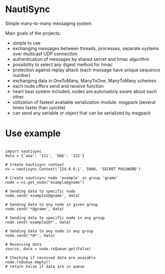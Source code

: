 # NautiSync
Simple many-to-many messaging system

Main goals of the projects:
- simple to use
- exchanging messages between threads, processes, separate systems over multicast UDP connection
- authentication of messages by shared secret and hmac algorithm
- possibility to select any digest method for hmac
- protection against replay attack (each message have unique sequence number)
- exchanging data in OneToMany, ManyToOne, ManyToMany schemes
- each node offers send and receive function
- heart beat system included, nodes are automaticly aware about each other
- utilization of fastest available serialization module: msgpack (several times faster than cpickle)
- can send any variable or object that can be serialized by msgpack

# Use example

<pre><code>
import nautisync
data = {'aaa': '111', 'bbb': '222'}

# Create nautisync context
ns = nautisync.Context('224.0.0.1', 5000, 'SECRET PASSWORD')

# Create nautisync node 'example' in group 'gname'
node = ns.get_node("example@gname")

# Sending data to specific node
node.send('example2@gname', data)

# Sending data to any node in given group
node.send('*@gname', data)

# Sending data to specific node in any group
node.send('example2@*', data)

# Sending data to any node in any group
node.send('*@*', data)

# Receiving data
source, data = node.rxQueue.get(False)

# Checking if received data are avaiable
node.rxQueue.empty()
# return False if data are in queue

</code></pre>




